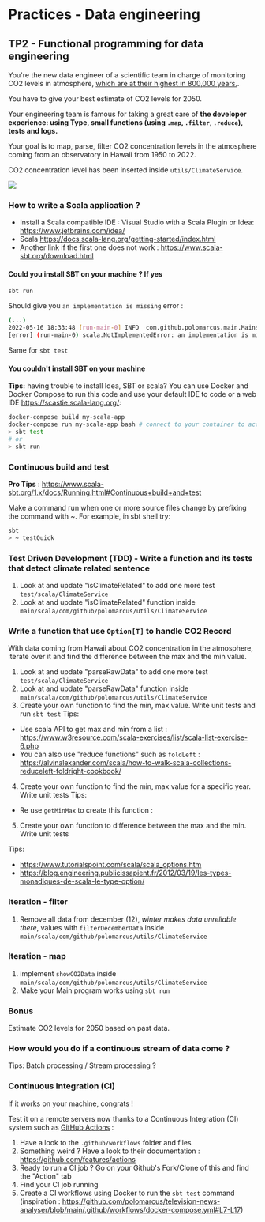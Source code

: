 # Practices - Data engineering

## TP2 - Functional programming for data engineering
You're the new data engineer of a scientific team in charge of monitoring CO2 levels in atmosphere, [which are at their highest in 800,000 years.](https://www.weforum.org/agenda/2018/05/earth-just-hit-a-terrifying-milestone-for-the-first-time-in-more-than-800-000-years).

You have to give your best estimate of CO2 levels for 2050. 

Your engineering team is famous for taking a great care of **the developer experience: using Type, small functions (using `.map`, `.filter`, `.reduce`), tests and logs.**

Your goal is to map, parse, filter CO2 concentration levels in the atmosphere coming from an observatory in Hawaii from 1950 to 2022.

CO2 concentration level has been inserted inside `utils/ClimateService`.

![](https://assets.weforum.org/editor/large_EEYnarb17Mwon7wYfBZ_V6gUQ3hwp6_tpzpPzAMVLRw.png)

### How to write a Scala application ?
* Install a Scala compatible IDE : Visual Studio with a Scala Plugin or Idea: https://www.jetbrains.com/idea/
* Scala https://docs.scala-lang.org/getting-started/index.html
* Another link if the first one does not work : https://www.scala-sbt.org/download.html

#### Could you install SBT on your machine ? If yes
```bash
sbt run
```

Should give you `an implementation is missing` error :
```bash
(...)
2022-05-16 18:33:48 [run-main-0] INFO  com.github.polomarcus.main.Main$ - Starting the app
[error] (run-main-0) scala.NotImplementedError: an implementation is missing
```

Same for `sbt test`

#### You couldn't install SBT on your machine

**Tips:** having trouble to install Idea, SBT or scala? You can use Docker and Docker Compose to run this code and use your default IDE to code or a web IDE https://scastie.scala-lang.org/:

```bash
docker-compose build my-scala-app
docker-compose run my-scala-app bash # connect to your container to acces to SBT
> sbt test
# or 
> sbt run
```

### Continuous build and test
**Pro Tips** : https://www.scala-sbt.org/1.x/docs/Running.html#Continuous+build+and+test

Make a command run when one or more source files change by prefixing the command with ~. For example, in sbt shell try:
```bash
sbt
> ~ testQuick
```

### Test Driven Development (TDD) - Write a function and its tests that detect climate related sentence
1. Look at and update "isClimateRelated" to add one more test `test/scala/ClimateService`
2. Look at and update "isClimateRelated" function inside `main/scala/com/github/polomarcus/utils/ClimateService`

### Write a function that use `Option[T]` to handle CO2 Record
With data coming from Hawaii about CO2 concentration in the atmosphere, iterate over it and find the difference between the max and the min value.

1. Look at and update "parseRawData" to add one more test `test/scala/ClimateService`
2. Look at and update "parseRawData" function inside `main/scala/com/github/polomarcus/utils/ClimateService`
3. Create your own function to find the min, max value. Write unit tests and run `sbt test`
Tips:
* Use scala API to get max and min from a list : https://www.w3resource.com/scala-exercises/list/scala-list-exercise-6.php
* You can also use "reduce functions" such as `foldLeft` : https://alvinalexander.com/scala/how-to-walk-scala-collections-reduceleft-foldright-cookbook/
4. Create your own function to find the min, max value for a specific year. Write unit tests
Tips: 
* Re use `getMinMax` to create this function :
5. Create your own function to difference between the max and the min. Write unit tests

Tips: 
* https://www.tutorialspoint.com/scala/scala_options.htm
* https://blog.engineering.publicissapient.fr/2012/03/19/les-types-monadiques-de-scala-le-type-option/

### Iteration - filter
1. Remove all data from december (12), *winter makes data unreliable there*, values with `filterDecemberData` inside `main/scala/com/github/polomarcus/utils/ClimateService`

### Iteration - map
1. implement `showCO2Data`  inside `main/scala/com/github/polomarcus/utils/ClimateService`
2. Make your Main program works using `sbt run`

### Bonus
Estimate CO2 levels for 2050 based on past data.

### How would you do if a continuous stream of data come ?
Tips: Batch processing / Stream processing ? 

### Continuous Integration (CI)
If it works on your machine, congrats !

Test it on a remote servers now thanks to a Continuous Integration (CI) system such as [GitHub Actions](https://github.com/features/actions) :

1. Have a look to the `.github/workflows` folder and files
2. Something weird ? Have a look to their documentation : https://github.com/features/actions
3. Ready to run a CI job ? Go on your Github's Fork/Clone of this and find the "Action" tab 
4. Find your CI job running
5. Create a CI workflows using Docker to run the `sbt test` command (inspiration : https://github.com/polomarcus/television-news-analyser/blob/main/.github/workflows/docker-compose.yml#L7-L17)

